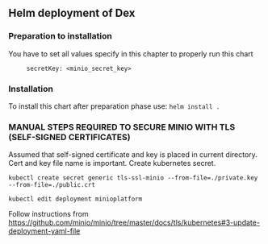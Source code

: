 ## Helm deployment of Dex

### Preparation to installation

You have to set all values specify in this chapter to properly run this chart
```  accessKey: <minio_access_key>
     secretKey: <minio_secret_key>
```

### Installation

To install this chart after preparation phase use:
```helm install .```

### MANUAL STEPS REQUIRED TO SECURE MINIO WITH TLS (SELF-SIGNED CERTIFICATES)

Assumed that self-signed certificate and key is placed in current directory. Cert and key file name is important.
Create kubernetes secret.

```
kubectl create secret generic tls-ssl-minio --from-file=./private.key --from-file=./public.crt

kubectl edit deployment minioplatform
```

Follow instructions from https://github.com/minio/minio/tree/master/docs/tls/kubernetes#3-update-deployment-yaml-file
